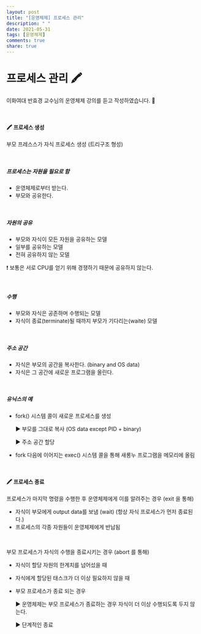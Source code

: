 ```yaml
---
layout: post
title: "[운영체제] 프로세스 관리"
description: " "
date: 2021-05-31
tags: [운영체제]
comments: true
share: true
---
```


# 프로세스 관리 🖍

이화여대 반효경 교수님의 운영체제 강의를 듣고 작성하였습니다. 🙂

<br/>

#### 🖍 프로세스 생성

부모 프레스스가 자식 프로세스 생성 (트리구조 형성)

<br/>

##### 프로세스는 자원을 필요로 함

* 운영체제로부터 받는다.
* 부모와 공유한다.

<br/>

##### 자원의 공유

* 부모와 자식이 모든 자원을 공유하는 모델
* 일부를 공유하는 모델
* 전혀 공유하지 않는 모델

❗ 보통은 서로 CPU를 얻기 위해 경쟁하기 때문에 공유하지 않는다.

<br/>

##### 수행

* 부모와 자식은 공존하며 수행되는 모델
* 자식이 종료(terminate)될 때까지 부모가 기다리는(waite) 모델

<br/>

##### 주소 공간

* 자식은 부모의 공간을 복사한다. (binary and OS data)
* 자식은 그 공간에 새로운 프로그램을 올린다.

<br/>

##### 유닉스의 예

* fork() 시스템 콜이 새로운 프로세스를 생성

  ▶ 부모를 그대로 복사 (OS data except PID + binary)

  ▶ 주소 공간 할당

* fork 다음에 이어지는 exec() 시스템 콜을 통해 새롱누 프로그램을 메모리에 올림

<br/>

#### 🖍 프로세스 종료

프로세스가 마지막 명령을 수행한 후 운영체제에게 이를 알려주는 경우 (exit 을 통해)

* 자식이 부모에게 output data를 보냄 (wait) (항상 자식 프로세스가 먼저 종료된다.)
* 프로세스의 각종 자원들이 운영체제에게 반납됨

<br/>

부모 프로세스가 자식의 수행을 종료시키는 경우 (abort 를 통해)

* 자식이 할당 자원의 한계치를 넘어섰을 때

* 자식에게 할당된 태스크가 더 이상 필요하지 않을 때

* 부모 프로세스가 종료 되는 경우

  ▶ 운영체제는 부모 프로세스가 종료하는 경우 자식이 더 이상 수행되도록 두지 않는다.

  ▶ 단계적인 종료